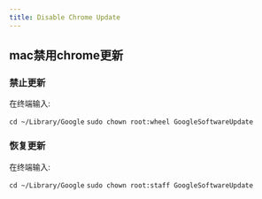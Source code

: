```yaml
---
title: Disable Chrome Update
---
```

## mac禁用chrome更新

### 禁止更新

在终端输入:

`cd ~/Library/Google`
`sudo chown root:wheel GoogleSoftwareUpdate`

### 恢复更新

在终端输入:

`cd ~/Library/Google`
`sudo chown root:staff GoogleSoftwareUpdate`
